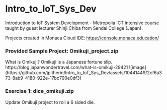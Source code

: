 # Intro_to_IoT_Sys_Dev
Introduction to IoT System Development - Metropolia ICT intensive course taught by guest lecturer Shinji Chiba from Sendai College (Japan).

Projects created in Monaca Cloud IDE: https://console.monaca.education/

<h3>Provided Sample Project: Omikuji_project.zip</h3>
What is Omikuji? Omikuji is a Japanese fortune slip.
https://blog.japanwondertravel.com/what-is-omikuji-29421
![image](https://github.com/jpitherin/Intro_to_IoT_Sys_Dev/assets/10441449/2cf6a373-8ab9-4180-922e-17bc790e0df3)

<h3>Exercise 1: dice_omikuji.zip</h3>
Update Omikuji project to roll a 6 sided die.
